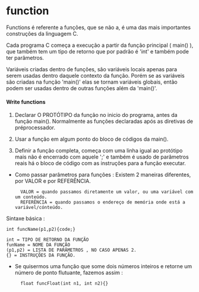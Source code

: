 # function

Functions é referente a funções, que se não a, é uma das mais importantes construções da linguagem C.

Cada programa C começa a execução a partir da função principal ( main() ), que também tem um tipo de retorno que por padrão é 'int' e também pode ter parâmetros.

Variáveis criadas dentro de funções, são variáveis locais apenas para serem usadas dentro
daquele contexto da função. Porém se as variáveis são criadas na função 'main()' elas se tornam variáveis globais, então podem ser usadas dentro de outras funções além da 'main()'.

#### Write functions


1. Declarar O PROTÓTIPO  da função no inicio do programa, antes da função main(). Normalmente as funções declaradas após as diretivas de préprocessador.

2. Usar a função em algum ponto do bloco de códigos da main().

3. Definir a função completa, começa com uma linha igual ao protótipo mais não é encerrado com aquele ';' e também é usado de parâmetros reais há o bloco de código com as instruções
para a função executar.


- Como passar parâmetros para funções :
Existem 2 maneiras diferentes, por VALOR e por REFERÊNCIA.
	
		VALOR = quando passamos diretamente um valor, ou uma variável com um conteúdo.
		REFERÊNCIA = quando passamos o endereço de memória onde está a variável/cónteúdo.














Sintaxe básica :

	int funcName(p1,p2){code;}

	int = TIPO DE RETORNO DA FUNÇÃO
	funName = NOME DA FUNÇÃO
	(p1,p2) = LISTA DE PARÂMETROS , NO CASO APENAS 2.
	{} = INSTRUÇÕES DA FUNÇÃO.



- Se quisermos uma função que some dois números inteiros e retorne um número de ponto flutuante, fazemos assim :


		float funcFloat(int n1, int n2){}
		